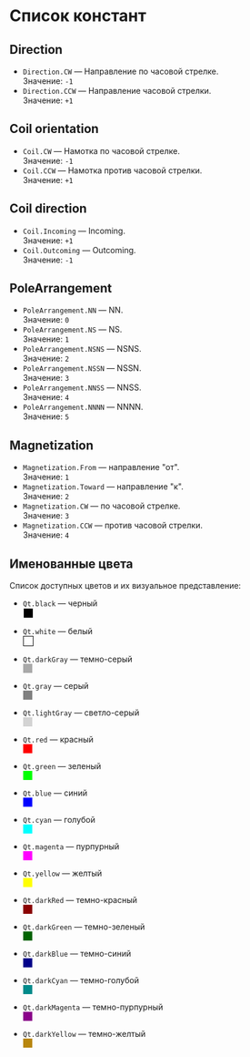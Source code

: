 # Список констант

## Direction
- `Direction.CW` — Направление по часовой стрелке.  
  Значение: `-1`
- `Direction.CCW` — Направление часовой стрелки.  
  Значение: `+1`

## Coil orientation
- `Coil.CW` — Hамотка по часовой стрелке.  
  Значение: `-1`
- `Coil.CCW` — Hамотка против часовой стрелки.  
  Значение: `+1`

## Coil direction
- `Coil.Incoming` — Incoming.  
  Значение: `+1`
- `Coil.Outcoming` — Outcoming.  
  Значение: `-1`

## PoleArrangement
- `PoleArrangement.NN` — NN.  
  Значение: `0`
- `PoleArrangement.NS` — NS.  
  Значение: `1`
- `PoleArrangement.NSNS` — NSNS.  
  Значение: `2`
- `PoleArrangement.NSSN` — NSSN.  
  Значение: `3`
- `PoleArrangement.NNSS` — NNSS.  
  Значение: `4`
- `PoleArrangement.NNNN` — NNNN.  
  Значение: `5`

## Magnetization
- `Magnetization.From` — направление "от".  
  Значение: `1`
- `Magnetization.Toward` — направление "к".  
  Значение: `2`
- `Magnetization.CW` — по часовой стрелке.  
  Значение: `3`
- `Magnetization.CCW` — против часовой стрелки.  
  Значение: `4`
  
  
## Именованные цвета

Список доступных цветов и их визуальное представление:

- `Qt.black` — черный  
  <span style="display:inline-block;width:16px;height:16px;background-color:#000000;border:1px solid #FFFFFF;"></span>  

- `Qt.white` — белый  
  <span style="display:inline-block;width:16px;height:16px;background-color:#FFFFFF;border:1px solid #000000;"></span>  

- `Qt.darkGray` — темно-серый  
  <span style="display:inline-block;width:16px;height:16px;background-color:#A9A9A9;"></span>  

- `Qt.gray` — серый  
  <span style="display:inline-block;width:16px;height:16px;background-color:#808080;"></span>  

- `Qt.lightGray` — светло-серый  
  <span style="display:inline-block;width:16px;height:16px;background-color:#D3D3D3;"></span>  

- `Qt.red` — красный  
  <span style="display:inline-block;width:16px;height:16px;background-color:#FF0000;"></span>  

- `Qt.green` — зеленый  
  <span style="display:inline-block;width:16px;height:16px;background-color:#00FF00;"></span>  

- `Qt.blue` — синий  
  <span style="display:inline-block;width:16px;height:16px;background-color:#0000FF;"></span>  

- `Qt.cyan` — голубой  
  <span style="display:inline-block;width:16px;height:16px;background-color:#00FFFF;"></span>  

- `Qt.magenta` — пурпурный  
  <span style="display:inline-block;width:16px;height:16px;background-color:#FF00FF;"></span>  

- `Qt.yellow` — желтый  
  <span style="display:inline-block;width:16px;height:16px;background-color:#FFFF00;"></span>  

- `Qt.darkRed` — темно-красный  
  <span style="display:inline-block;width:16px;height:16px;background-color:#8B0000;"></span>  

- `Qt.darkGreen` — темно-зеленый  
  <span style="display:inline-block;width:16px;height:16px;background-color:#006400;"></span>  

- `Qt.darkBlue` — темно-синий  
  <span style="display:inline-block;width:16px;height:16px;background-color:#00008B;"></span>  

- `Qt.darkCyan` — темно-голубой  
  <span style="display:inline-block;width:16px;height:16px;background-color:#008B8B;"></span>  

- `Qt.darkMagenta` — темно-пурпурный  
  <span style="display:inline-block;width:16px;height:16px;background-color:#8B008B;"></span>  

- `Qt.darkYellow` — темно-желтый  
  <span style="display:inline-block;width:16px;height:16px;background-color:#B8860B;"></span>  